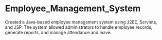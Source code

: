 # Employee_Management_System
Created a Java-based employee management system using J2EE, Servlets, and JSP. The system allowed administrators to handle employee records, generate reports, and manage attendance and leave.
